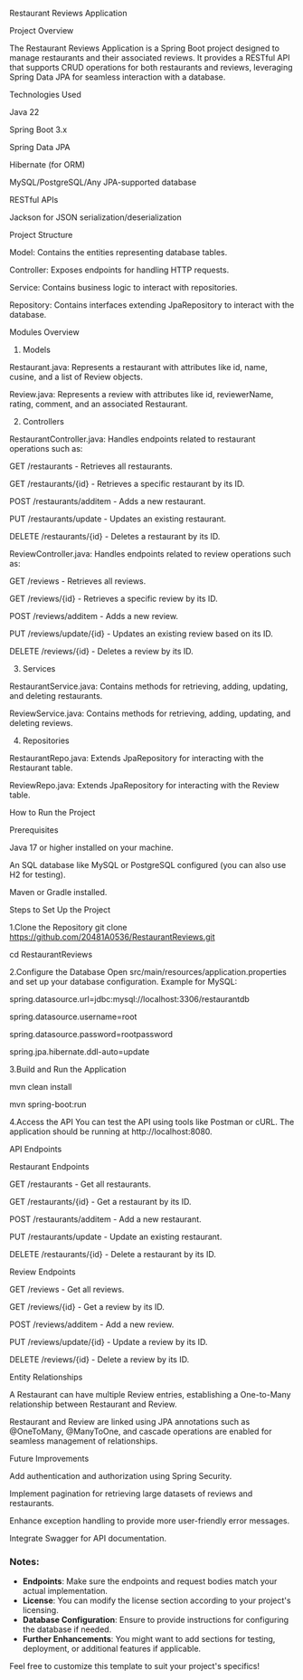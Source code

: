 Restaurant Reviews Application

Project Overview

The Restaurant Reviews Application is a Spring Boot project designed to manage restaurants and their associated reviews. It provides a RESTful API that supports CRUD operations for both restaurants and reviews, leveraging Spring Data JPA for seamless interaction with a database.


Technologies Used

Java 22

Spring Boot 3.x

Spring Data JPA

Hibernate (for ORM)

MySQL/PostgreSQL/Any JPA-supported database

RESTful APIs

Jackson for JSON serialization/deserialization



Project Structure


Model: Contains the entities representing database tables.

Controller: Exposes endpoints for handling HTTP requests.

Service: Contains business logic to interact with repositories.

Repository: Contains interfaces extending JpaRepository to interact with the database.



Modules Overview


1. Models
   
Restaurant.java: Represents a restaurant with attributes like id, name, cusine, and a list of Review objects.

Review.java: Represents a review with attributes like id, reviewerName, rating, comment, and an associated Restaurant.


2. Controllers
   
RestaurantController.java: Handles endpoints related to restaurant operations such as:

GET /restaurants - Retrieves all restaurants.

GET /restaurants/{id} - Retrieves a specific restaurant by its ID.

POST /restaurants/additem - Adds a new restaurant.

PUT /restaurants/update - Updates an existing restaurant.

DELETE /restaurants/{id} - Deletes a restaurant by its ID.

ReviewController.java: Handles endpoints related to review operations such as:


GET /reviews - Retrieves all reviews.

GET /reviews/{id} - Retrieves a specific review by its ID.

POST /reviews/additem - Adds a new review.

PUT /reviews/update/{id} - Updates an existing review based on its ID.

DELETE /reviews/{id} - Deletes a review by its ID.


3. Services

RestaurantService.java: Contains methods for retrieving, adding, updating, and deleting restaurants.

ReviewService.java: Contains methods for retrieving, adding, updating, and deleting reviews.


4. Repositories

RestaurantRepo.java: Extends JpaRepository for interacting with the Restaurant table.

ReviewRepo.java: Extends JpaRepository for interacting with the Review table.




How to Run the Project

Prerequisites

Java 17 or higher installed on your machine.

An SQL database like MySQL or PostgreSQL configured (you can also use H2 for testing).

Maven or Gradle installed.


Steps to Set Up the Project

1.Clone the Repository
git clone https://github.com/20481A0536/RestaurantReviews.git

cd RestaurantReviews


2.Configure the Database Open src/main/resources/application.properties and set up your database configuration. Example for MySQL:

spring.datasource.url=jdbc:mysql://localhost:3306/restaurantdb

spring.datasource.username=root

spring.datasource.password=rootpassword

spring.jpa.hibernate.ddl-auto=update


3.Build and Run the Application

mvn clean install

mvn spring-boot:run



4.Access the API You can test the API using tools like Postman or cURL. The application should be running at http://localhost:8080.


API Endpoints

Restaurant Endpoints

GET /restaurants - Get all restaurants.

GET /restaurants/{id} - Get a restaurant by its ID.

POST /restaurants/additem - Add a new restaurant.

PUT /restaurants/update - Update an existing restaurant.

DELETE /restaurants/{id} - Delete a restaurant by its ID.


Review Endpoints

GET /reviews - Get all reviews.

GET /reviews/{id} - Get a review by its ID.

POST /reviews/additem - Add a new review.

PUT /reviews/update/{id} - Update a review by its ID.

DELETE /reviews/{id} - Delete a review by its ID.


Entity Relationships

A Restaurant can have multiple Review entries, establishing a One-to-Many relationship between Restaurant and Review.

Restaurant and Review are linked using JPA annotations such as @OneToMany, @ManyToOne, and cascade operations are enabled for seamless management of relationships.


Future Improvements

Add authentication and authorization using Spring Security.

Implement pagination for retrieving large datasets of reviews and restaurants.

Enhance exception handling to provide more user-friendly error messages.

Integrate Swagger for API documentation.


### Notes:
- **Endpoints**: Make sure the endpoints and request bodies match your actual implementation.
- **License**: You can modify the license section according to your project's licensing.
- **Database Configuration**: Ensure to provide instructions for configuring the database if needed.
- **Further Enhancements**: You might want to add sections for testing, deployment, or additional features if applicable.

Feel free to customize this template to suit your project's specifics!







